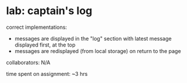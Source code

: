 # lab: captain's log
correct implementations:
* messages are displayed in the "log" section with latest message displayed first, at the top
* messages are redisplayed (from local storage) on return to the page

collaborators:  N/A

time spent on assignment:  ~3 hrs
